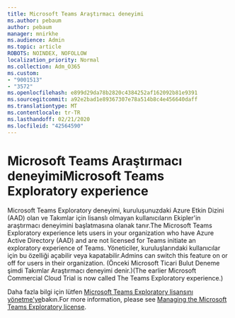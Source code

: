 ```yaml
---
title: Microsoft Teams Araştırmacı deneyimi
ms.author: pebaum
author: pebaum
manager: mnirkhe
ms.audience: Admin
ms.topic: article
ROBOTS: NOINDEX, NOFOLLOW
localization_priority: Normal
ms.collection: Adm_O365
ms.custom:
- "9001513"
- "3572"
ms.openlocfilehash: e899d29da78b2820c4384252af162092b81e9391
ms.sourcegitcommit: a92e2bad1e89367307e78a514b8c4e456640daff
ms.translationtype: MT
ms.contentlocale: tr-TR
ms.lasthandoff: 02/21/2020
ms.locfileid: "42564590"
---
```

# <a name="microsoft-teams-exploratory-experience"></a><span data-ttu-id="a8c6c-102">Microsoft Teams Araştırmacı deneyimi</span><span class="sxs-lookup"><span data-stu-id="a8c6c-102">Microsoft Teams Exploratory experience</span></span>

<span data-ttu-id="a8c6c-103">Microsoft Teams Exploratory deneyimi, kuruluşunuzdaki Azure Etkin Dizini (AAD) olan ve Takımlar için lisanslı olmayan kullanıcıların Ekipler'in araştırmacı deneyimini başlatmasına olanak tanır.</span><span class="sxs-lookup"><span data-stu-id="a8c6c-103">The Microsoft Teams Exploratory experience lets users in your organization who have Azure Active Directory (AAD) and are not licensed for Teams initiate an exploratory experience of Teams.</span></span> <span data-ttu-id="a8c6c-104">Yöneticiler, kuruluşlarındaki kullanıcılar için bu özelliği açabilir veya kapatabilir.</span><span class="sxs-lookup"><span data-stu-id="a8c6c-104">Admins can switch this feature on or off for users in their organization.</span></span> <span data-ttu-id="a8c6c-105">(Önceki Microsoft Ticari Bulut Deneme şimdi Takımlar Araştırmacı deneyimi denir.)</span><span class="sxs-lookup"><span data-stu-id="a8c6c-105">(The earlier Microsoft Commercial Cloud Trial is now called The Teams Exploratory experience.)</span></span>

<span data-ttu-id="a8c6c-106">Daha fazla bilgi için lütfen [Microsoft Teams Exploratory lisansını yönetme'ye](https://docs.microsoft.com/microsoftteams/teams-exploratory/)bakın.</span><span class="sxs-lookup"><span data-stu-id="a8c6c-106">For more information, please see [Managing the Microsoft Teams Exploratory license](https://docs.microsoft.com/microsoftteams/teams-exploratory/).</span></span>

